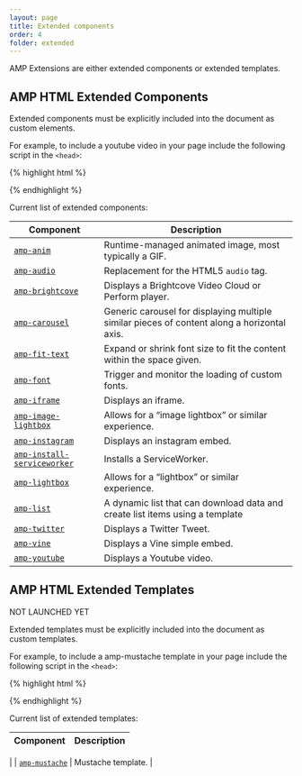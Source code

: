 ```yaml
---
layout: page
title: Extended components
order: 4
folder: extended
---
```



AMP Extensions are either extended components or extended templates.


## AMP HTML Extended Components

Extended components must be explicitly included into the document as custom elements.

For example, to include a youtube video in your page
include the following script in the `<head>`:

{% highlight html %}
<script async custom-element="amp-youtube" src="https://cdn.ampproject.org/v0/amp-youtube-0.1.js"></script>
{% endhighlight %}

Current list of extended components:

| Component                                     | Description                                                                                 |
| --------------------------------------------- | ------------------------------------------------------------------------------------------- |
| [`amp-anim`](extended/amp-anim.html)                     | Runtime-managed animated image, most typically a GIF.                                       |
| [`amp-audio`](extended/amp-audio.html)                      | Replacement for the HTML5 `audio` tag.                                                      |
| [`amp-brightcove`](extended/amp-brightcove.html)             | Displays a Brightcove Video Cloud or Perform player. |
| [`amp-carousel`](extended/amp-carousel.html)                | Generic carousel for displaying multiple similar pieces of content along a horizontal axis. |
| [`amp-fit-text`](extended/amp-fit-text.html)                | Expand or shrink font size to fit the content within the space given.                       |
| [`amp-font`](extended/amp-font.html)                | Trigger and monitor the loading of custom fonts.                       |
| [`amp-iframe`](extended/amp-iframe.html)                 | Displays an iframe.                                                                         |
| [`amp-image-lightbox`](extended/amp-image-lightbox.html) | Allows for a “image lightbox” or similar experience.                                        |
| [`amp-instagram`](extended/amp-instagram.html)           | Displays an instagram embed.                                                                |
| [`amp-install-serviceworker`](extended/amp-install-serviceworker.html)               | Installs a ServiceWorker.
| [`amp-lightbox`](extended/amp-lightbox.html)             | Allows for a “lightbox” or similar experience.                                              |
| [`amp-list`](extended/amp-list.html)             | A dynamic list that can download data and create list items using a template |
| [`amp-twitter`](extended/amp-twitter.html)               | Displays a Twitter Tweet.                                                                   |
| [`amp-vine`](extended/amp-vine.html)               | Displays a Vine simple embed.                                                                   |
| [`amp-youtube`](extended/amp-youtube.html)               | Displays a Youtube video.                                                                   |


## AMP HTML Extended Templates

NOT LAUNCHED YET

Extended templates must be explicitly included into the document as custom templates.

For example, to include a amp-mustache template in your page
include the following script in the `<head>`:

{% highlight html %}
<script async custom-template="amp-mustache" src="https://cdn.ampproject.org/v0/amp-mustache-0.1.js"></script>
{% endhighlight %}

Current list of extended templates:

| Component                                     | Description                                                                                 |
| --------------------------------------------- | -------------------------------------------------------------------------------------------
|
| [`amp-mustache`](extended/amp-mustache.html) | Mustache template.                                       |
